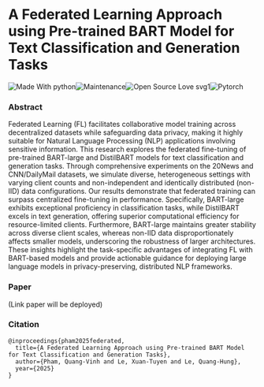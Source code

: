 # A Federated Learning Approach using Pre-trained BART Model for Text Classification and Generation Tasks
![Made With python](https://img.shields.io/badge/Made%20with-Python-brightgreen)![Maintenance](https://img.shields.io/badge/Maintained%3F-yes-green.svg)![Open Source Love svg1](https://badges.frapsoft.com/os/v1/open-source.svg?v=103)![Pytorch](https://img.shields.io/badge/Made%20with-Pytorch-green.svg)

### Abstract
Federated Learning (FL) facilitates collaborative model training across decentralized datasets while safeguarding data privacy, making it highly suitable for Natural Language Processing (NLP) applications involving sensitive information. This research explores the federated fine-tuning of pre-trained BART-large and DistilBART models for text classification and generation tasks. Through comprehensive experiments on the 20News and CNN/DailyMail datasets, we simulate diverse, heterogeneous settings with varying client counts and non-independent and identically distributed (non-IID) data configurations. Our results demonstrate that federated training can surpass centralized fine-tuning in performance. Specifically, BART-large exhibits exceptional proficiency in classification tasks, while DistilBART excels in text generation, offering superior computational efficiency for resource-limited clients. Furthermore, BART-large maintains greater stability across diverse client scales, whereas non-IID data disproportionately affects smaller models, underscoring the robustness of larger architectures. These insights highlight the task-specific advantages of integrating FL with BART-based models and provide actionable guidance for deploying large language models in privacy-preserving, distributed NLP frameworks.

### Paper
(Link paper will be deployed)

### Citation
```
@inproceedings{pham2025federated,
  title={A Federated Learning Approach using Pre-trained BART Model for Text Classification and Generation Tasks},
  author={Pham, Quang-Vinh and Le, Xuan-Tuyen and Le, Quang-Hung},
  year={2025}
}
```
